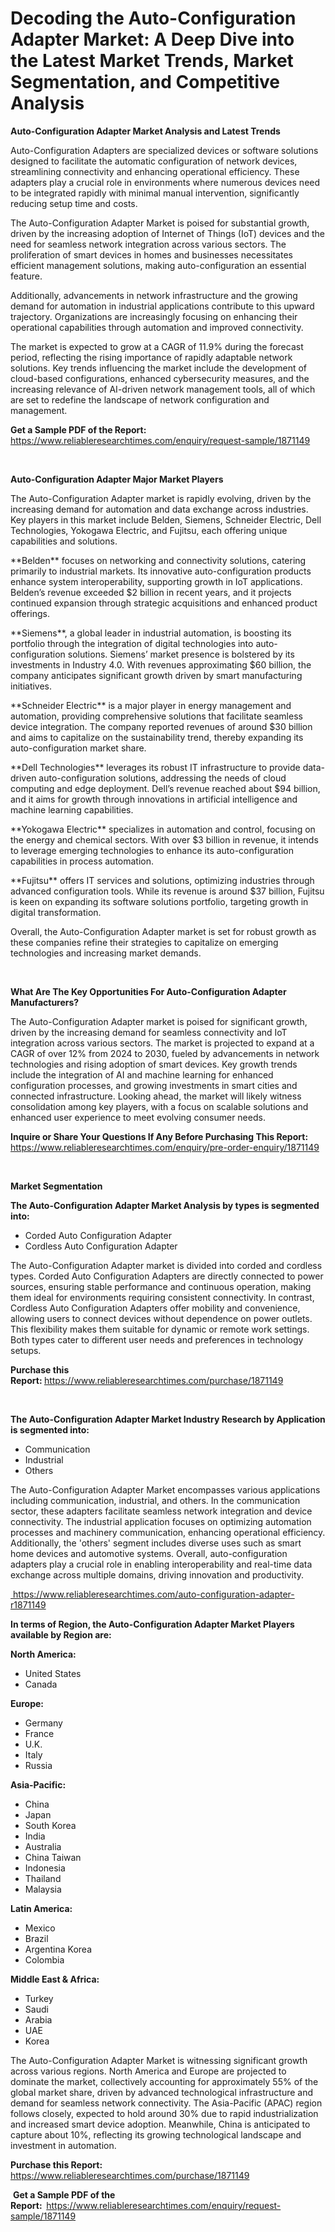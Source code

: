 <p><h1>Decoding the Auto-Configuration Adapter Market: A Deep Dive into the Latest Market Trends, Market Segmentation, and Competitive Analysis</h1></p><p><strong>Auto-Configuration Adapter Market Analysis and Latest Trends</strong></p>
<p><p>Auto-Configuration Adapters are specialized devices or software solutions designed to facilitate the automatic configuration of network devices, streamlining connectivity and enhancing operational efficiency. These adapters play a crucial role in environments where numerous devices need to be integrated rapidly with minimal manual intervention, significantly reducing setup time and costs.</p><p>The Auto-Configuration Adapter Market is poised for substantial growth, driven by the increasing adoption of Internet of Things (IoT) devices and the need for seamless network integration across various sectors. The proliferation of smart devices in homes and businesses necessitates efficient management solutions, making auto-configuration an essential feature. </p><p>Additionally, advancements in network infrastructure and the growing demand for automation in industrial applications contribute to this upward trajectory. Organizations are increasingly focusing on enhancing their operational capabilities through automation and improved connectivity.</p><p>The market is expected to grow at a CAGR of 11.9% during the forecast period, reflecting the rising importance of rapidly adaptable network solutions. Key trends influencing the market include the development of cloud-based configurations, enhanced cybersecurity measures, and the increasing relevance of AI-driven network management tools, all of which are set to redefine the landscape of network configuration and management.</p></p>
<p><strong>Get a Sample PDF of the Report:&nbsp;</strong> <a href="https://www.reliableresearchtimes.com/enquiry/request-sample/1871149?utm_campaign=3542&utm_medium=2&utm_source=Github&utm_content=ia&utm_term=12042025&utm_id=auto-configuration-adapter">https://www.reliableresearchtimes.com/enquiry/request-sample/1871149</a></p>
<p>&nbsp;</p>
<p><strong>Auto-Configuration Adapter Major Market Players</strong></p>
<p><p>The Auto-Configuration Adapter market is rapidly evolving, driven by the increasing demand for automation and data exchange across industries. Key players in this market include Belden, Siemens, Schneider Electric, Dell Technologies, Yokogawa Electric, and Fujitsu, each offering unique capabilities and solutions.</p><p>**Belden** focuses on networking and connectivity solutions, catering primarily to industrial markets. Its innovative auto-configuration products enhance system interoperability, supporting growth in IoT applications. Belden’s revenue exceeded $2 billion in recent years, and it projects continued expansion through strategic acquisitions and enhanced product offerings.</p><p>**Siemens**, a global leader in industrial automation, is boosting its portfolio through the integration of digital technologies into auto-configuration solutions. Siemens’ market presence is bolstered by its investments in Industry 4.0. With revenues approximating $60 billion, the company anticipates significant growth driven by smart manufacturing initiatives.</p><p>**Schneider Electric** is a major player in energy management and automation, providing comprehensive solutions that facilitate seamless device integration. The company reported revenues of around $30 billion and aims to capitalize on the sustainability trend, thereby expanding its auto-configuration market share.</p><p>**Dell Technologies** leverages its robust IT infrastructure to provide data-driven auto-configuration solutions, addressing the needs of cloud computing and edge deployment. Dell’s revenue reached about $94 billion, and it aims for growth through innovations in artificial intelligence and machine learning capabilities.</p><p>**Yokogawa Electric** specializes in automation and control, focusing on the energy and chemical sectors. With over $3 billion in revenue, it intends to leverage emerging technologies to enhance its auto-configuration capabilities in process automation.</p><p>**Fujitsu** offers IT services and solutions, optimizing industries through advanced configuration tools. While its revenue is around $37 billion, Fujitsu is keen on expanding its software solutions portfolio, targeting growth in digital transformation.</p><p>Overall, the Auto-Configuration Adapter market is set for robust growth as these companies refine their strategies to capitalize on emerging technologies and increasing market demands.</p></p>
<p>&nbsp;</p>
<p><strong>What Are The Key Opportunities For Auto-Configuration Adapter Manufacturers?</strong></p>
<p><p>The Auto-Configuration Adapter market is poised for significant growth, driven by the increasing demand for seamless connectivity and IoT integration across various sectors. The market is projected to expand at a CAGR of over 12% from 2024 to 2030, fueled by advancements in network technologies and rising adoption of smart devices. Key growth trends include the integration of AI and machine learning for enhanced configuration processes, and growing investments in smart cities and connected infrastructure. Looking ahead, the market will likely witness consolidation among key players, with a focus on scalable solutions and enhanced user experience to meet evolving consumer needs.</p></p>
<p><strong>Inquire or Share Your Questions If Any Before Purchasing This Report:</strong> <a href="https://www.reliableresearchtimes.com/enquiry/pre-order-enquiry/1871149?utm_campaign=3542&utm_medium=2&utm_source=Github&utm_content=ia&utm_term=12042025&utm_id=auto-configuration-adapter">https://www.reliableresearchtimes.com/enquiry/pre-order-enquiry/1871149</a></p>
<p>&nbsp;</p>
<p><strong>Market Segmentation</strong></p>
<p><strong>The Auto-Configuration Adapter Market Analysis by types is segmented into:</strong></p>
<p><ul><li>Corded Auto Configuration Adapter</li><li>Cordless Auto Configuration Adapter</li></ul></p>
<p><p>The Auto-Configuration Adapter market is divided into corded and cordless types. Corded Auto Configuration Adapters are directly connected to power sources, ensuring stable performance and continuous operation, making them ideal for environments requiring consistent connectivity. In contrast, Cordless Auto Configuration Adapters offer mobility and convenience, allowing users to connect devices without dependence on power outlets. This flexibility makes them suitable for dynamic or remote work settings. Both types cater to different user needs and preferences in technology setups.</p></p>
<p><strong>Purchase this Report:&nbsp;</strong><a href="https://www.reliableresearchtimes.com/purchase/1871149?utm_campaign=3542&utm_medium=2&utm_source=Github&utm_content=ia&utm_term=12042025&utm_id=auto-configuration-adapter">https://www.reliableresearchtimes.com/purchase/1871149</a></p>
<p>&nbsp;</p>
<p><strong>The Auto-Configuration Adapter Market Industry Research by Application is segmented into:</strong></p>
<p><ul><li>Communication</li><li>Industrial</li><li>Others</li></ul></p>
<p><p>The Auto-Configuration Adapter Market encompasses various applications including communication, industrial, and others. In the communication sector, these adapters facilitate seamless network integration and device connectivity. The industrial application focuses on optimizing automation processes and machinery communication, enhancing operational efficiency. Additionally, the 'others' segment includes diverse uses such as smart home devices and automotive systems. Overall, auto-configuration adapters play a crucial role in enabling interoperability and real-time data exchange across multiple domains, driving innovation and productivity.</p></p>
<p><a href="https://www.reliableresearchtimes.com/auto-configuration-adapter-r1871149?utm_campaign=3542&utm_medium=2&utm_source=Github&utm_content=ia&utm_term=12042025&utm_id=auto-configuration-adapter">&nbsp;https://www.reliableresearchtimes.com/auto-configuration-adapter-r1871149</a></p>
<p><strong>In terms of Region, the Auto-Configuration Adapter Market Players available by Region are:</strong></p>
<p>
    <p> <strong> North America: </strong>
        <ul>
            <li>United States</li>
            <li>Canada</li>
        </ul>
        </p> 
    <p> <strong> Europe: </strong>
        <ul>
            <li>Germany</li>
            <li>France</li>
            <li>U.K.</li>
            <li>Italy</li>
            <li>Russia</li>
        </ul>
        </p> 
    <p> <strong> Asia-Pacific: </strong>
        <ul>
            <li>China</li>
            <li>Japan</li>
            <li>South Korea</li>
            <li>India</li>
            <li>Australia</li>
            <li>China Taiwan</li>
            <li>Indonesia</li>
            <li>Thailand</li>
            <li>Malaysia</li>
        </ul>
        </p> 
    <p> <strong> Latin America: </strong>
        <ul>
            <li>Mexico</li>
            <li>Brazil</li>
            <li>Argentina Korea</li>
            <li>Colombia</li>
        </ul>
        </p> 
    <p> <strong> Middle East & Africa: </strong>
        <ul>
            <li>Turkey</li>
            <li>Saudi</li>
            <li>Arabia</li>
            <li>UAE</li>
            <li>Korea</li>
        </ul>
    </p>
    </p>
<p><p>The Auto-Configuration Adapter Market is witnessing significant growth across various regions. North America and Europe are projected to dominate the market, collectively accounting for approximately 55% of the global market share, driven by advanced technological infrastructure and demand for seamless network connectivity. The Asia-Pacific (APAC) region follows closely, expected to hold around 30% due to rapid industrialization and increased smart device adoption. Meanwhile, China is anticipated to capture about 10%, reflecting its growing technological landscape and investment in automation.</p></p>
<p><strong>Purchase this Report: </strong><a href="https://www.reliableresearchtimes.com/purchase/1871149?utm_campaign=3542&utm_medium=2&utm_source=Github&utm_content=ia&utm_term=12042025&utm_id=auto-configuration-adapter">https://www.reliableresearchtimes.com/purchase/1871149</a></p>
<p>&nbsp;<strong>Get a Sample PDF of the Report:&nbsp;&nbsp;</strong><a href="https://www.reliableresearchtimes.com/enquiry/request-sample/1871149?utm_campaign=3542&utm_medium=2&utm_source=Github&utm_content=ia&utm_term=12042025&utm_id=auto-configuration-adapter">https://www.reliableresearchtimes.com/enquiry/request-sample/1871149</a></p>
<p><strong></strong></p>
<p><p></p><p></p><p></p></p>